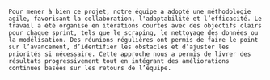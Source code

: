 ```Pour mener à bien ce projet, notre équipe a adopté une méthodologie agile, favorisant la collaboration, l'adaptabilité et l’efficacité. Le travail a été organisé en itérations courtes avec des objectifs clairs pour chaque sprint, tels que le scraping, le nettoyage des données ou la modélisation. Des réunions régulières ont permis de faire le point sur l’avancement, d’identifier les obstacles et d’ajuster les priorités si nécessaire. Cette approche nous a permis de livrer des résultats progressivement tout en intégrant des améliorations continues basées sur les retours de l’équipe.```